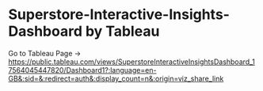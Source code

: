 # Superstore-Interactive-Insights-Dashboard by Tableau

Go to Tableau Page -> https://public.tableau.com/views/SuperstoreInteractiveInsightsDashboard_17564045447820/Dashboard1?:language=en-GB&:sid=&:redirect=auth&:display_count=n&:origin=viz_share_link
